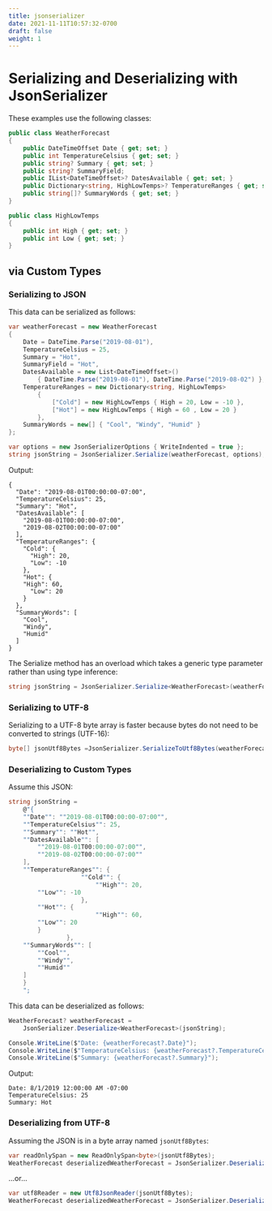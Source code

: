 ```yaml
---
title: jsonserializer
date: 2021-11-11T10:57:32-0700
draft: false
weight: 1
---
```


# Serializing and Deserializing with JsonSerializer
These examples use the following classes:
```cs {hl_lines=[7,8]}
public class WeatherForecast
{
    public DateTimeOffset Date { get; set; }
    public int TemperatureCelsius { get; set; }
    public string? Summary { get; set; }
    public string? SummaryField;
    public IList<DateTimeOffset>? DatesAvailable { get; set; }
    public Dictionary<string, HighLowTemps>? TemperatureRanges { get; set; }
    public string[]? SummaryWords { get; set; }
}

public class HighLowTemps
{
    public int High { get; set; }
    public int Low { get; set; }
}
```

## via Custom Types
### Serializing to JSON
This data can be serialized as follows:
```cs
var weatherForecast = new WeatherForecast
{
    Date = DateTime.Parse("2019-08-01"),
    TemperatureCelsius = 25,
    Summary = "Hot",
    SummaryField = "Hot",
    DatesAvailable = new List<DateTimeOffset>() 
        { DateTime.Parse("2019-08-01"), DateTime.Parse("2019-08-02") },
    TemperatureRanges = new Dictionary<string, HighLowTemps>
        {
            ["Cold"] = new HighLowTemps { High = 20, Low = -10 },
            ["Hot"] = new HighLowTemps { High = 60 , Low = 20 }
        },
    SummaryWords = new[] { "Cool", "Windy", "Humid" }
};

var options = new JsonSerializerOptions { WriteIndented = true };
string jsonString = JsonSerializer.Serialize(weatherForecast, options);
```

Output:
```
{
  "Date": "2019-08-01T00:00:00-07:00",
  "TemperatureCelsius": 25,
  "Summary": "Hot",
  "DatesAvailable": [
    "2019-08-01T00:00:00-07:00",
    "2019-08-02T00:00:00-07:00"
  ],
  "TemperatureRanges": {
    "Cold": {
      "High": 20,
      "Low": -10
    },
    "Hot": {
    "High": 60,
      "Low": 20
    }
  },
  "SummaryWords": [
    "Cool",
    "Windy",
    "Humid"
  ]
}
```

The Serialize method has an overload which takes a generic type parameter rather than using type inference:
```cs
string jsonString = JsonSerializer.Serialize<WeatherForecast>(weatherForecast, options);
```

### Serializing to UTF-8
Serializing to a UTF-8 byte array is faster because bytes do not need to be converted to strings (UTF-16):
```cs
byte[] jsonUtf8Bytes =JsonSerializer.SerializeToUtf8Bytes(weatherForecast);
```

### Deserializing to Custom Types
Assume this JSON:
```cs
string jsonString =
    @"{
    ""Date"": ""2019-08-01T00:00:00-07:00"",
    ""TemperatureCelsius"": 25,
    ""Summary"": ""Hot"",
    ""DatesAvailable"": [
        ""2019-08-01T00:00:00-07:00"",
        ""2019-08-02T00:00:00-07:00""
    ],
    ""TemperatureRanges"": {
                    ""Cold"": {
                        ""High"": 20,
        ""Low"": -10
                    },
        ""Hot"": {
                        ""High"": 60,
        ""Low"": 20
        }
                },
    ""SummaryWords"": [
        ""Cool"",
        ""Windy"",
        ""Humid""
    ]
    }
    ";
```

This data can be deserialized as follows:
```cs
WeatherForecast? weatherForecast = 
    JsonSerializer.Deserialize<WeatherForecast>(jsonString);

Console.WriteLine($"Date: {weatherForecast?.Date}");
Console.WriteLine($"TemperatureCelsius: {weatherForecast?.TemperatureCelsius}");
Console.WriteLine($"Summary: {weatherForecast?.Summary}");
```

Output:
```
Date: 8/1/2019 12:00:00 AM -07:00
TemperatureCelsius: 25
Summary: Hot
```

### Deserializing from UTF-8
Assuming the JSON is in a byte array named `jsonUtf8Bytes`:
```cs
var readOnlySpan = new ReadOnlySpan<byte>(jsonUtf8Bytes);
WeatherForecast deserializedWeatherForecast = JsonSerializer.Deserialize<WeatherForecast>(readOnlySpan)!;
```
...or...
```cs
var utf8Reader = new Utf8JsonReader(jsonUtf8Bytes);
WeatherForecast deserializedWeatherForecast = JsonSerializer.Deserialize<WeatherForecast>(ref utf8Reader)!;
```
